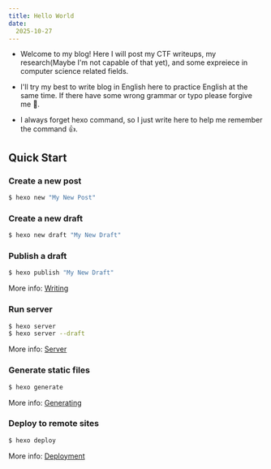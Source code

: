 ```yaml
---
title: Hello World
date:
  2025-10-27
---
```


- Welcome to my blog! Here I will post my CTF writeups, my research(Maybe I'm not capable of that yet), and some expreiece in computer science related fields.

- I'll try my best to write blog in English here to practice English at the same time. If there have some wrong grammar or typo please forgive me 🥲.

- I always forget hexo command, so I just write here to help me remember the command 👍.

## Quick Start

### Create a new post

```bash
$ hexo new "My New Post"
```

### Create a new draft

```bash
$ hexo new draft "My New Draft"
```

### Publish a draft

```bash
$ hexo publish "My New Draft"
```

More info: [Writing](https://hexo.io/docs/writing.html)

### Run server

```bash
$ hexo server
$ hexo server --draft
```

More info: [Server](https://hexo.io/docs/server.html)

### Generate static files

```bash
$ hexo generate
```

More info: [Generating](https://hexo.io/docs/generating.html)

### Deploy to remote sites

```bash
$ hexo deploy
```

More info: [Deployment](https://hexo.io/docs/one-command-deployment.html)
